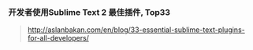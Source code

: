 ### 开发者使用Sublime Text 2 最佳插件, Top33

>  http://aslanbakan.com/en/blog/33-essential-sublime-text-plugins-for-all-developers/ 